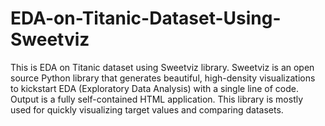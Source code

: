 # EDA-on-Titanic-Dataset-Using-Sweetviz
This is EDA on Titanic dataset using Sweetviz library.
Sweetviz is an open source Python library that generates beautiful, high-density visualizations to kickstart EDA (Exploratory Data Analysis) with a single line of code. Output is a fully self-contained HTML application.
This library is mostly used for quickly visualizing target values and comparing datasets.
